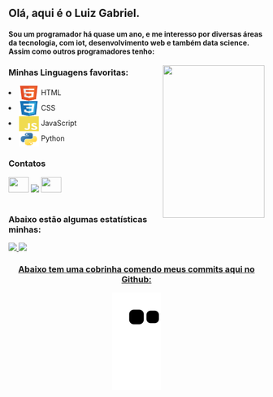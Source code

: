 <h2>Olá, aqui é o Luiz Gabriel.</h2>
<h4>Sou um programador há quase um ano, e me interesso por diversas áreas da tecnologia, com iot, desenvolvimento web e também data science. Assim como outros programadores tenho:</h4>
 <img align="right" height="300" width="200" src="https://imgkub.com/images/2022/06/06/wp5812753-pronto.png">
 <div>
  <!--=======================================   LINGUAGENS   =======================================-->
<h3>Minhas Linguagens favoritas:</h3>
  
  <li><img align="center" height="30" width="40" src="https://raw.githubusercontent.com/devicons/devicon/master/icons/html5/html5-original.svg"><label>    HTML</label></li>
  <li><img align="center" height="30" width="40" src="https://raw.githubusercontent.com/devicons/devicon/master/icons/css3/css3-original.svg"><label>    CSS</label></li>
 <li><img align="center" height="30" width="40" src="https://raw.githubusercontent.com/devicons/devicon/master/icons/javascript/javascript-plain.svg"><label>    JavaScript</label>
 <li><img align="center" height="30" width="40" src="https://github.com/devicons/devicon/blob/master/icons/python/python-original.svg"><label>    Python</label></li>

 </div>
 <div>
 <!--=======================================   CONTATOS   =======================================-->
  <h3>Contatos</h3>
<a href="https://www.linkedin.com/in/luiz-gabriel-0aa256241/" target="_blank"><img height="30" width="40" src="https://raw.githubusercontent.com/rahuldkjain/github-profile-readme-generator/master/src/images/icons/Social/linked-in-alt.svg" target="_blank"></a>
<a href = "mailto:luizgabrielgrupe@gmail.com"><img  src="https://img.shields.io/badge/-Gmail-%23333?style=for-the-badge&logo=gmail&logoColor=white" target="_blank"></a>
<a href="https://instagram.com/luiz_gabriel_13" target="_blank"><img height="30" width="40" src="https://raw.githubusercontent.com/rahuldkjain/github-profile-readme-generator/master/src/images/icons/Social/instagram.svg" target="_blank"></a>
</div>
<br>
 <!--=======================================   ESTATÍSTICAS   =======================================-->
<h3>Abaixo estão algumas estatísticas minhas:</h3>
<br:
<div align="center">
<a href="https://github.com/LuizGabe">
<img height="180em" src="https://github-readme-stats.vercel.app/api/top-langs/?username=LuizGabe&border_color=000000&layout=compact&langs_count=7&theme=algolia"/>
<img height="180em" src="https://github-readme-stats.vercel.app/api?username=LuizGabe&show_icons=true&theme=algolia&border_color=000000&include_all_commits=true&count_private=true"/>
</div>
 <br>
 <h3>Abaixo tem uma cobrinha comendo meus commits aqui no Github:</h3>
 
 ![Snake animation](https://github.com/LuizGabe/LuizGabe/blob/output/github-contribution-grid-snake.svg)
